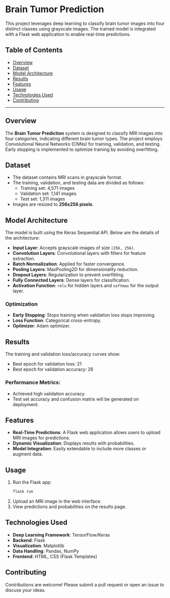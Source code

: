 

# Brain Tumor Prediction

This project leverages deep learning to classify brain tumor images into four distinct classes using grayscale images. The trained model is integrated with a Flask web application to enable real-time predictions.  

## Table of Contents
- [Overview](#overview)
- [Dataset](#dataset)
- [Model Architecture](#model-architecture)
- [Results](#results)
- [Features](#features)
- [Usage](#usage)
- [Technologies Used](#technologies-used)
- [Contributing](#contributing)


---

## Overview
The **Brain Tumor Prediction** system is designed to classify MRI images into four categories, indicating different brain tumor types. The project employs Convolutional Neural Networks (CNNs) for training, validation, and testing. Early stopping is implemented to optimize training by avoiding overfitting.  

## Dataset
- The dataset contains MRI scans in grayscale format.
- The training, validation, and testing data are divided as follows:
  - Training set: 4,571 images
  - Validation set: 1,141 images
  - Test set: 1,311 images
- Images are resized to **256x256 pixels**.

## Model Architecture
The model is built using the Keras Sequential API. Below are the details of the architecture:
- **Input Layer**: Accepts grayscale images of size `(256, 256)`.
- **Convolution Layers**: Convolutional layers with filters for feature extraction.
- **Batch Normalization**: Applied for faster convergence.
- **Pooling Layers**: MaxPooling2D for dimensionality reduction.
- **Dropout Layers**: Regularization to prevent overfitting.
- **Fully Connected Layers**: Dense layers for classification.
- **Activation Function**: `relu` for hidden layers and `softmax` for the output layer.

### Optimization
- **Early Stopping**: Stops training when validation loss stops improving.
- **Loss Function**: Categorical cross-entropy.
- **Optimizer**: Adam optimizer.

## Results
The training and validation loss/accuracy curves show:
- Best epoch for validation loss: 21  
- Best epoch for validation accuracy: 26  

### Performance Metrics:
- Achieved high validation accuracy.
- Test set accuracy and confusion matrix will be generated on deployment.

## Features
- **Real-Time Predictions**: A Flask web application allows users to upload MRI images for predictions.
- **Dynamic Visualization**: Displays results with probabilities.
- **Model Integration**: Easily extendable to include more classes or augment data.

## Usage
1. Run the Flask app:
   ```bash
   flask run
   ```
2. Upload an MRI image in the web interface.
3. View predictions and probabilities on the results page.

## Technologies Used
- **Deep Learning Framework**: TensorFlow/Keras
- **Backend**: Flask
- **Visualization**: Matplotlib
- **Data Handling**: Pandas, NumPy
- **Frontend**: HTML, CSS (Flask Templates)

## Contributing
Contributions are welcome! Please submit a pull request or open an issue to discuss your ideas.
